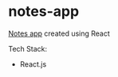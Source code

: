 # notes-app

[Notes app](https://sanaullahmohammed.github.io/notes-app/) created using React

Tech Stack: 
- React.js
